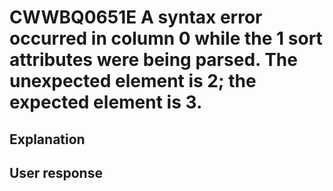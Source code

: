 # CWWBQ0651E A syntax error occurred in column 0 while the 1 sort attributes were being parsed. The unexpected element is 2; the expected element is 3.

## Explanation

## User response